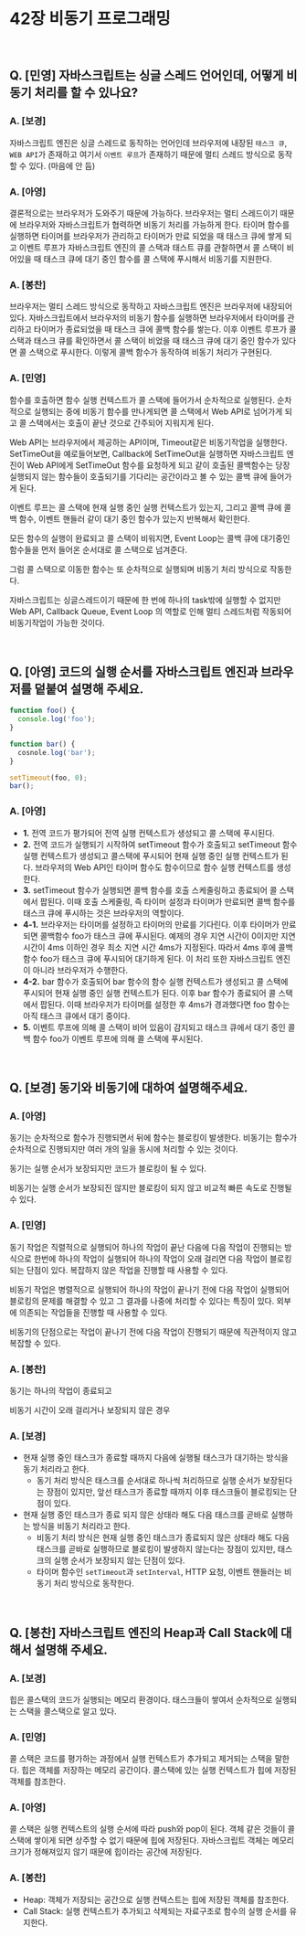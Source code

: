 # 42장 비동기 프로그래밍

<br />

## Q. [민영] 자바스크립트는 싱글 스레드 언어인데, 어떻게 비동기 처리를 할 수 있나요?

### A. [보경]

자바스크립트 엔진은 싱글 스레드로 동작하는 언어인데 브라우저에 내장된 `태스크 큐`, `WEB API`가 존재하고 여기서 `이벤트 루프`가 존재하기 때문에 멀티 스레드 방식으로 동작할 수 있다. (마음에 안 듬)

### A. [아영]

결론적으로는 브라우저가 도와주기 때문에 가능하다. 브라우저는 멀티 스레드이기 때문에 브라우저와 자바스크립트가 협력하면 비동기 처리를 가능하게 한다. 타이머 함수를 실행하면 타이머를 브라우저가 관리하고 타이머가 만료 되었을 때 태스크 큐에 쌓게 되고 이벤트 루프가 자바스크립트 엔진의 콜 스택과 태스트 큐를 관찰하면서 콜 스택이 비어있을 때 태스크 큐에 대기 중인 함수를 콜 스택에 푸시해서 비동기를 지원한다.

### A. [봉찬]

브라우저는 멀티 스레드 방식으로 동작하고 자바스크립트 엔진은 브라우저에 내장되어 있다. 자바스크립트에서 브라우저의 비동기 함수를 실행하면 브라우저에서 타이머를 관리하고 타이머가 종료되었을 때 태스크 큐에 콜백 함수를 쌓는다. 이후 이벤트 루프가 콜 스택과 태스크 큐를 확인하면서 콜 스택이 비었을 때 태스크 큐에 대기 중인 함수가 있다면 콜 스택으로 푸시한다. 이렇게 콜백 함수가 동작하여 비동기 처리가 구현된다.

### A. [민영]

함수를 호출하면 함수 실행 컨텍스트가 콜 스택에 들어가서 순차적으로 실행된다. 순차적으로 실행되는 중에 비동기 함수를 만나게되면 콜 스택에서 Web API로 넘어가게 되고 콜 스택에서는 호출이 끝난 것으로 간주되어 지워지게 된다.

Web API는 브라우저에서 제공하는 API이며, Timeout같은 비동기작업을 실행한다. SetTimeOut을 예로들어보면,
Callback에 SetTimeOut을 실행하면 자바스크립트 엔진이 Web API에게 SetTimeOut 함수를 요청하게 되고
같이 호출된 콜백함수는 당장 실행되지 않는 함수들이 호출되기를 기다리는 공간이라고 볼 수 있는 콜백 큐에 들어가게 된다.

이벤트 루프는 콜 스택에 현재 실행 중인 실행 컨텍스트가 있는지, 그리고 콜백 큐에 콜백 함수, 이벤트 핸들러 같이 대기 중인 함수가 있는지 반복해서 확인한다.

모든 함수의 실행이 완료되고 콜 스택이 비워지면, Event Loop는 콜백 큐에 대기중인 함수들을 먼저 들어온 순서대로 콜 스택으로 넘겨준다.

그럼 콜 스택으로 이동한 함수는 또 순차적으로 실행되며 비동기 처리 방식으로 작동한다.

자바스크립트는 싱글스레드이기 때문에 한 번에 하나의 task밖에 실행할 수 없지만
Web API, Callback Queue, Event Loop 의 역할로 인해 멀티 스레드처럼 작동되어 비동기작업이 가능한 것이다.

<br />

## Q. [아영] 코드의 실행 순서를 자바스크립트 엔진과 브라우저를 덭붙여 설명해 주세요.

```js
function foo() {
  console.log('foo');
}

function bar() {
  cosnole.log('bar');
}

setTimeout(foo, 0);
bar();
```

### A. [아영]

- **1.** 전역 코드가 평가되어 전역 실행 컨텍스트가 생성되고 콜 스택에 푸시된다.
- **2.** 전역 코드가 실행되기 시작하여 setTimeout 함수가 호출되고 setTimeout 함수 실행 컨텍스트가 생성되고 콜스택에 푸시되어 현재 실행 중인 실행 컨텍스트가 된다. 브라우저의 Web API인 타이머 함수도 함수이므로 함수 실행 컨텍스트를 생성한다.
- **3.** setTimeout 함수가 실행되면 콜백 함수를 호출 스케줄링하고 종료되어 콜 스택에서 팝된다. 이때 호출 스케줄링, 즉 타이머 설정과 타이머가 만료되면 콜백 함수를 태스크 큐에 푸시하는 것은 브라우저의 역할이다.
- **4-1.** 브라우저는 타이머를 설정하고 타이머의 만료를 기다린다. 이후 타이머가 만료되면 콜백함수 foo가 태스크 큐에 푸시된다. 예제의 경우 지연 시간이 0이지만 지연 시간이 4ms 이하인 경우 최소 지연 시간 4ms가 지정된다. 따라서 4ms 후에 콜백 함수 foo가 태스크 큐에 푸시되어 대기하게 된다. 이 처리 또한 자바스크립트 엔진이 아니라 브라우저가 수행한다.
- **4-2.** bar 함수가 호출되어 bar 함수의 함수 실행 컨텍스트가 생성되고 콜 스택에 푸시되어 현재 실행 중인 실행 컨텍스트가 된다. 이후 bar 함수가 종료되어 콜 스택에서 팝된다. 이때 브라우저가 타이머를 설정한 후 4ms가 경과했다면 foo 함수는 아직 태스크 큐에서 대기 중이다.
- **5.** 이벤트 루프에 의해 콜 스택이 비어 있음이 감지되고 태스크 큐에서 대기 중인 콜백 함수 foo가 이벤트 루프에 의해 콜 스택에 푸시된다.

<br />

## Q. [보경] 동기와 비동기에 대하여 설명해주세요.

### A. [아영]

동기는 순차적으로 함수가 진행되면서 뒤에 함수는 블로킹이 발생한다. 비동기는 함수가 순차적으로 진행되지만 여러 개의 일을 동시에 처리할 수 있는 것이다.

동기는 실행 순서가 보장되지만 코드가 블로킹이 될 수 있다.

비동기는 실행 순서가 보장되진 않지만 블로킹이 되지 않고 비교적 빠른 속도로 진행될 수 있다.

### A. [민영]

동기 작업은 직렬적으로 실행되어 하나의 작업이 끝난 다음에 다음 작업이 진행되는 방식으로 한번에 하나의 작업이 실행되어 하나의 작업이 오래 걸리면 다음 작업이 블로킹되는 단점이 있다. 복잡하지 않은 작업을 진행할 때 사용할 수 있다.

비동기 작업은 병렬적으로 실행되어 하나의 작업이 끝나기 전에 다음 작업이 실행되어 블로킹의 문제를 해결할 수 있고 그 결과를 나중에 처리할 수 있다는 특징이 있다. 외부에 의존되는 작업들을 진행할 때 사용할 수 있다.

비동기의 단점으로는 작업이 끝나기 전에 다음 작업이 진행되기 때문에 직관적이지 않고 복잡할 수 있다.

### A. [봉찬]

동기는 하나의 작업이 종료되고

비동기 시간이 오래 걸리거나 보장되지 않은 경우

### A. [보경]

- 현재 실행 중인 태스크가 종료할 때까지 다음에 실행될 태스크가 대기하는 방식을 동기 처리라고 한다.
  - 동기 처리 방식은 태스크를 순서대로 하나씩 처리하므로 실행 순서가 보장된다는 장점이 있지만, 앞선 태스크가 종료할 때까지 이후 태스크들이 블로킹되는 단점이 있다.
- 현재 실행 중인 태스크가 종료 되지 않은 상태라 해도 다음 태스크를 곧바로 실행하는 방식을 비동기 처리라고 한다.
  - 비동기 처리 방식은 현재 실행 중인 태스크가 종료되지 않은 상태라 해도 다음 태스크를 곧바로 실행하므로 블로킹이 발생하지 않는다는 장점이 있지만, 태스크의 실행 순서가 보장되지 않는 단점이 있다.
  - 타이머 함수인 `setTimeout`과 `setInterval`, HTTP 요청, 이벤트 핸들러는 비동기 처리 방식으로 동작한다.

<br />

## Q. [봉찬] 자바스크립트 엔진의 Heap과 Call Stack에 대해서 설명해 주세요.

### A. [보경]

힙은 콜스택의 코드가 실행되는 메모리 환경이다. 태스크들이 쌓여서 순차적으로 실행되는 스택을 콜스택으로 알고 있다.

### A. [민영]

콜 스택은 코드를 평가하는 과정에서 실행 컨텍스트가 추가되고 제거되는 스택을 말한다. 힙은 객체를 저장하는 메모리 공간이다. 콜스택에 있는 실행 컨텍스트가 힙에 저장된 객체를 참조한다.

### A. [아영]

콜 스택은 실행 컨텍스트의 실행 순서에 따라 push와 pop이 된다. 객체 같은 것들이 콜 스택에 쌓이게 되면 상주할 수 없기 때문에 힙에 저장된다. 자바스크립트 객체는 메모리 크기가 정해져있지 않기 때문에 힙이라는 공간에 저장된다.

### A. [봉찬]

- Heap: 객체가 저장되는 공간으로 실행 컨텍스트는 힙에 저장된 객체를 참조한다.
- Call Stack: 실행 컨텍스트가 추가되고 삭제되는 자료구조로 함수의 실행 순서를 유지한다.
